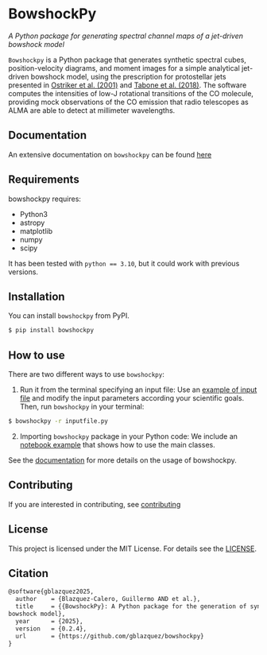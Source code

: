 # BowshockPy

*A Python package for generating spectral channel maps of a jet-driven bowshock model*

``Bowshockpy`` is a Python package that generates synthetic spectral cubes, position-velocity diagrams, and moment images for a simple analytical jet-driven bowshock model, using the prescription for protostellar jets presented in [Ostriker et al. (2001)](https://ui.adsabs.harvard.edu/abs/2001ApJ...557..443O/abstract) and [Tabone et al. (2018)](https://ui.adsabs.harvard.edu/abs/2018A%26A...614A.119T/abstract). The software computes the intensities of low-J rotational transitions of the CO molecule, providing mock observations of the CO emission that radio telescopes as ALMA are able to detect at millimeter wavelengths.


<!--
 computes spectral channel maps of jet-driven bowshock model. The bowshock shell morphology and kinematics are determined from the momentum conservation in the interaction of jet material ejected sideways by an internal working surface and the ambient medium (or a surrounding disk wind moving in the jet axis direction). Well mixing between the jet and ambient material are assumed.
-->

## Documentation

An extensive documentation on ``bowshockpy`` can be found [here](https://bowshockpy.readthedocs.io/en/latest/)


## Requirements
bowshockpy requires:

* Python3 
* astropy
* matplotlib
* numpy
* scipy 

It has been tested with `python == 3.10`, but it could work with previous versions.


## Installation

You can install ``bowshockpy`` from PyPI. 

```bash
$ pip install bowshockpy 
```

## How to use

There are two different ways to use ``bowshockpy``:

1. Run it from the terminal specifying an input file: Use an [example of input file](https://github.com/gblazquez/bowshockpy/tree/main/examples) and modify the input parameters according your scientific goals. Then, run ``bowshockpy`` in your terminal:

  ```bash
  $ bowshockpy -r inputfile.py 
  ```

2. Importing ``bowshockpy`` package in your Python code: We include an [notebook example](https://github.com/gblazquez/bowshockpy/tree/main/examples/example_notebook.ipynb) that shows how to use the main classes. 

See the [documentation](https://bowshockpy.readthedocs.io/en/latest/) for more details on the usage of bowshockpy.

## Contributing

If you are interested in contributing, see [contributing](CONTRIBUTING.md)

## License

This project is licensed under the MIT License. For details see the [LICENSE](LICENSE).


## Citation

```tex
@software{gblazquez2025,
  author    = {Blazquez-Calero, Guillermo AND et al.},
  title     = {{BowshockPy}: A Python package for the generation of synthetic spectral channel maps of a jet-driven
bowshock model},
  year      = {2025},
  version   = {0.2.4},
  url       = {https://github.com/gblazquez/bowshockpy}
}
```
